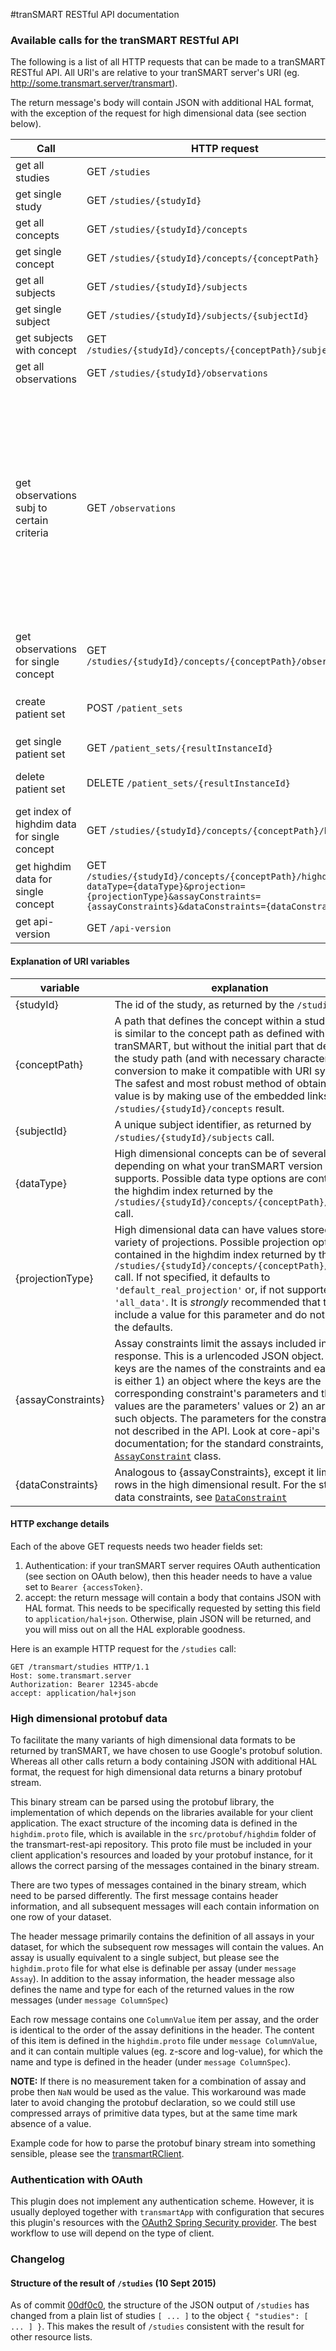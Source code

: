 #tranSMART RESTful API documentation




### Available calls for the tranSMART RESTful API

The following is a list of all HTTP requests that can be made to a tranSMART RESTful API. All URI's are relative to your tranSMART server's URI (eg. http://some.transmart.server/transmart).

The return message's body will contain JSON with additional HAL format, with the exception of the request for high dimensional data (see section below).

| Call | HTTP request | Description |
| --- | --- | --- |
| get all studies | GET `/studies`  | returns information on all available studies |
| get single study | GET `/studies/{studyId}`  | returns information on a single study |
| get all concepts | GET `/studies/{studyId}/concepts` | returns information on all concepts for a study |
| get single concept | GET `/studies/{studyId}/concepts/{conceptPath}` | returns information on one concept for a study |
| get all subjects | GET `/studies/{studyId}/subjects` | returns information on all subjects for a study |
| get single subject | GET `/studies/{studyId}/subjects/{subjectId}` | returns information on one subject for a study |
| get subjects with concept | GET `/studies/{studyId}/concepts/{conceptPath}/subjects` | returns the subjects which have data for this concept |
| get all observations | GET `/studies/{studyId}/observations` | returns all clinical observation values for a study |
| get observations subj to certain criteria | GET `/observations` | returns all clinical observation according to some filters. These are `patient_sets` (list of result instance ids or single patient set id (integer); cannot be combined with `patients`), `patients` (list of patient ids or single patient id (integer); cannot be combined with `patient_sets`; avoid specifying a large list for performance reasons), `concept_paths` (list of concepts paths or single concept path (string); mandatory). Multiple values are specified in the usual fashion for url parameters. There is one extra parameter: `variable_type` -- this specifies the type of `ClinicalVariable` to create (defaults to `normalized_leafs_variable`) |
| get observations for single concept | GET `/studies/{studyId}/concepts/{conceptPath}/observations` | returns clinical observation values for one concept for a study |
| create patient set | POST `/patient_sets` | body should be query definition in a subset of i2b2's XML schema. Response is the same as for GET `/patient_sets/{result_instance_id}`  |
| get single patient set | GET `/patient_sets/{resultInstanceId}` | returns information about a previously created patient set |
| delete patient set | DELETE `/patient_sets/{resultInstanceId}` | deletes a previously created patient set, the patient set is still stored in a database |
| get index of highdim data for single concept| GET `/studies/{studyId}/concepts/{conceptPath}/highdim` | returns index with the available datatype and projections, assay constraints and data constraints for this highdim concept for a study |
| get highdim data for single concept| GET `/studies/{studyId}/concepts/{conceptPath}/highdim?dataType={dataType}&projection={projectionType}&assayConstraints={assayConstraints}&dataConstraints={dataConstraints}` | returns highdim data of a specific dataType and projection for one concept of a study |
| get api-version | GET `/api-version` | returns version of the REST API |

#### Explanation of URI variables
| variable  | explanation |
| --- | --- |
| {studyId} | The id of the study, as returned by the `/studies` call. |
| {conceptPath} | A path that defines the concept within a study. This is similar to the concept path as defined within tranSMART, but without the initial part that defines the study path (and with necessary character conversion to make it compatible with URI syntax). The safest and most robust method of obtaining this value is by making use of the embedded links in the `/studies/{studyId}/concepts` result. |
| {subjectId} | A unique subject identifier, as returned by `/studies/{studyId}/subjects` call. |
| {dataType} | High dimensional concepts can be of several types, depending on what your tranSMART version supports. Possible data type options are contained in the highdim index returned by the `/studies/{studyId}/concepts/{conceptPath}/highdim` call. |
| {projectionType} | High dimensional data can have values stored in a variety of projections. Possible projection options are contained in the highdim index returned by the `/studies/{studyId}/concepts/{conceptPath}/highdim` call. If not specified, it defaults to `'default_real_projection'` or, if not supported `'all_data'`. It is *strongly* recommended that the user include a value for this parameter and do not rely on the defaults. |
| {assayConstraints} | Assay constraints limit the assays included in the response. This is a urlencoded JSON object. The keys are the names of the constraints and each value is either 1) an object where the keys are the corresponding constraint's parameters and the values are the parameters' values or 2) an array of such objects. The parameters for the constraints are not described in the API. Look at core-api's documentation; for the standard constraints, see the [`AssayConstraint`](https://github.com/transmart/transmart-core-api/blob/master/src/main/groovy/org/transmartproject/core/dataquery/highdim/assayconstraints/AssayConstraint.groovy) class. |
| {dataConstraints} | Analogous to {assayConstraints}, except it limits the rows in the high dimensional result. For the standard data constraints, see [`DataConstraint`](https://github.com/transmart/transmart-core-api/blob/master/src/main/groovy/org/transmartproject/core/dataquery/highdim/dataconstraints/DataConstraint.groovy) |

#### HTTP exchange details
Each of the above GET requests needs two header fields set:

1. Authentication: if your tranSMART server requires OAuth authentication (see section on OAuth below), then this header needs to have a value set to `Bearer {accessToken}`.
2. accept: the return message will contain a body that contains JSON with HAL format. This needs to be specifically requested by setting this field to `application/hal+json`. Otherwise, plain JSON will be returned, and you will miss out on all the HAL explorable goodness.

Here is an example HTTP request for the `/studies` call:

    GET /transmart/studies HTTP/1.1
    Host: some.transmart.server
    Authorization: Bearer 12345-abcde
    accept: application/hal+json
    
    
### High dimensional protobuf data
To facilitate the many variants of high dimensional data formats to be returned by tranSMART, we have chosen to use Google's protobuf solution. Whereas all other calls return a body containing JSON with additional HAL format, the request for high dimensional data returns a binary protobuf stream.

This binary stream can be parsed using the protobuf library, the implementation of which depends on the libraries available for your client application. The exact structure of the incoming data is defined in the `highdim.proto` file, which is available in the `src/protobuf/highdim` folder of the transmart-rest-api repository. This proto file must be included in your client application's resources and loaded by your protobuf instance, for it allows the correct parsing of the messages contained in the binary stream.

There are two types of messages contained in the binary stream, which need to be parsed differently. The first message contains header information, and all subsequent messages will each contain information on one row of your dataset.

The header message primarily contains the definition of all assays in your dataset, for which the subsequent row messages will contain the values. An assay is usually equivalent to a single subject, but please see the `highdim.proto` file for what else is definable per assay (under `message Assay`). In addition to the assay information, the header message also defines the name and type for each of the returned values in the row messages (under `message ColumnSpec`)

Each row message contains one `ColumnValue` item per assay, and the order is identical to the order of the assay definitions in the header. The content of this item is defined in the `highdim.proto` file under `message ColumnValue`, and it can contain multiple values (eg. z-score and log-value), for which the name and type is defined in the header (under `message ColumnSpec`).

**NOTE:** If there is no measurement taken for a combination of assay and probe then `NaN` would be used as the value. This workaround was made later to avoid changing the protobuf declaration, so we could still use compressed arrays of primitive data types, but at the same time mark absence of a value.

Example code for how to parse the protobuf binary stream into something sensible, please see the [transmartRClient](https://github.com/thehyve/RInterface/blob/transmartRClient/transmartRClient/R/getHighdimData.R#L50).


### Authentication with OAuth

This plugin does not implement any authentication scheme. However, it is usually deployed together with `transmartApp` with configuration that secures this plugin's resources with the [OAuth2 Spring Security provider](https://grails.org/plugin/spring-security-oauth2-provider). The best workflow to use will depend on the type of client.

### Changelog

#### Structure of the result of `/studies` (10 Sept 2015)

As of commit [00df0c0](https://github.com/transmart/transmart-rest-api/commit/00df0c06c6ef89a6fcf9055d41401ceb99d3ec98), the structure of the JSON output of `/studies` has changed
from a plain list of studies `[ ... ]` to the object `{ "studies": [ ... ] }`.
This makes the result of `/studies` consistent with the result for other resource lists.
